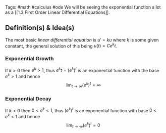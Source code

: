 Tags: #math #calculus #ode
We will be seeing the exponential function a lot as a [[1.3 First Order Linear Differential Equations]].
## Definition(s) & Idea(s)
The most basic *linear differential equation* is $u'=ku$ where $k$ is some given constant, the general solution of this being $u(t)=Ce^kt$.

### Exponential Growth
If $k>0$ then $e^k > 1$, thus $e^kt = (e^k)^t$ is an exponential function with the base $e^k>1$ and hence$$\lim_{t\to\infty}(e^k)^t=\infty$$
### Exponential Decay
If $k < 0$ then $0<e^k<1$, thus $(e^k)^t$ is an exponential function with base $0<e^k<1$ and hence $$\lim_{t\to\infty}(e^k)^t=0$$





